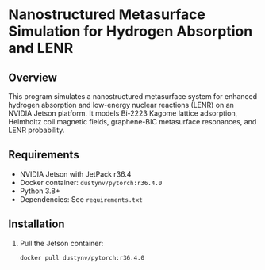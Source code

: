 # Nanostructured Metasurface Simulation for Hydrogen Absorption and LENR

## Overview
This program simulates a nanostructured metasurface system for enhanced hydrogen absorption and low-energy nuclear reactions (LENR) on an NVIDIA Jetson platform. It models Bi-2223 Kagome lattice adsorption, Helmholtz coil magnetic fields, graphene-BIC metasurface resonances, and LENR probability.

## Requirements
- NVIDIA Jetson with JetPack r36.4
- Docker container: `dustynv/pytorch:r36.4.0`
- Python 3.8+
- Dependencies: See `requirements.txt`

## Installation
1. Pull the Jetson container:
   ```bash
   docker pull dustynv/pytorch:r36.4.0
